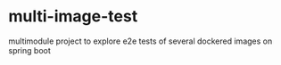 # multi-image-test
multimodule project to explore e2e tests of several dockered images on spring boot
